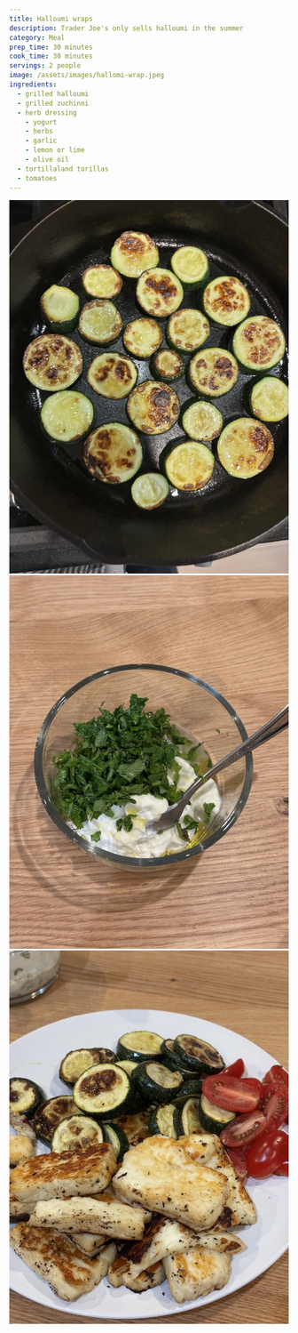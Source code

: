 ```yaml
---
title: Halloumi wraps
description: Trader Joe's only sells halloumi in the summer
category: Meal
prep_time: 30 minutes
cook_time: 30 minutes
servings: 2 people
image: /assets/images/hallomi-wrap.jpeg
ingredients:
  - grilled halloumi
  - grilled zuchinni
  - herb dressing
    - yogurt
    - herbs
    - garlic
    - lemon or lime
    - olive oil
  - tortillaland torillas
  - tomatoes
---
```


![Wrap](/assets/images/halloumi-3.jpeg)
![Wrap](/assets/images/halloumi-1.jpeg)
![Wrap](/assets/images/halloumi-2.jpeg)
